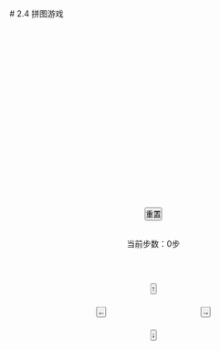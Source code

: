 <link rel="stylesheet" href="../../assets/button.css" type="text/css">
# 2.4 拼图游戏

<style>
    * {
      margin: 0;
      padding: 0;
    }

    .puzzle {
      width: 300px;
      height: 300px;
      display: flex;
      flex-wrap: wrap;
      margin: 0 auto;
    }

    .puzzle div {
      width: 100px;
      text-align: center;
      line-height: 100px;
      font-size: 30px;
	  color:#ddd;
    }

    .puzzle div:nth-child(1) {
      background: red
    }

    .puzzle div:nth-child(2) {
      background: orange
    }

    .puzzle div:nth-child(3) {
      background: purple
    }

    .puzzle div:nth-child(4) {
      background: green
    }

    .puzzle div:nth-child(5) {
      background: Magenta
    }

    .puzzle div:nth-child(6) {
      background: yellow
    }

    .puzzle div:nth-child(7) {
      background: Indigo
    }

    .puzzle div:nth-child(8) {
      background: pink
    }

    .puzzle div:nth-child(9) {
      background: blue
    }

    .step {
      text-align: center;
      padding: 30px 0 60px;
    }

    .btns {
      width: 200px;
      height: 100px;
      position: relative;
      margin: 0 auto;
    }

    .btns button {
      position: absolute;
      margin: 0;
    }

    .btns button:nth-child(1) {
      top: 0;
      left: 50%;
      transform: translateX(-50%);
    }

    .btns button:nth-child(2) {
      bottom: 0;
      left: 50%;
      top: auto;
      transform: translateX(-50%);
    }

    .btns button:nth-child(3) {
      top: 50%;
      left: 0;
      transform: translateY(-50%);
    }

    .btns button:nth-child(4) {
      top: 50%;
      right: 0;
      transform: translateY(-50%);
    }

    .reset {
      text-align: center;
      padding-top: 30px;
    }
  </style>

  <div class="puzzle">
  </div>
  <div class="reset">
    <button id="reset">重置</button>
  </div>
  <div class="step">
    当前步数：<span id="num">0</span>步
  </div>
  <div class="btns">
    <button data-type="1">↑</button>
    <button data-type="2">↓</button>
    <button data-type="3">←</button>
    <button data-type="4">→</button>
  </div>


  <script type="text/javascript">
    var arr = [0, 1, 2, 3, 4, 5, 6, 7, 8];
    var oPuzzle = document.querySelector('.puzzle');
    var oBtns = document.querySelector('.btns');
    var oReset = document.querySelector('#reset');
    var oNum = document.querySelector('#num');
    var currentArr = arr.sort(() => Math.random() - 0.5);
    var num = 0;

    render(currentArr)
    //创建九宫格
    function render(currentArr) {
      oPuzzle.innerHTML = "";
      currentArr.forEach(item => {
        var oDiv = document.createElement('div');
        item = item ? item : ""
        oDiv.innerHTML = item
        oPuzzle.appendChild(oDiv)
      })
      if (currentArr.join('') === '123456780') {
        alert("好厉害，拼成功了")
      }
    }

    //重置：
    oReset.onclick = function () {
      currentArr = arr.sort(() => Math.random() - 0.5);
      render(currentArr)
    }

    // 控制键
    oBtns.addEventListener('click', (e) => {
      var type = e.target.getAttribute('data-type');
      var zero = currentArr.indexOf(0);
      var target;
      if (type) {
        if (type === "1") {
          if (zero > 5) {
            return false
          }
          target = zero + 3
        }
        if (type === "2") {
          if (zero < 3) {
            return false;
          }
          target = zero - 3
        }
        if (type === "3") {
          if ([2, 5, 8].includes(zero)) {
            return false
          }
          target = zero + 1
        }
        if (type === "4") {
          if ([0, 3, 6].includes(zero)) {
            return false
          }
          target = zero - 1
        }
        num++;
        oNum.innerHTML = num;
        var temp = currentArr[target]
        currentArr[target] = 0;
        currentArr[zero] = temp;
        render(currentArr)
      }
    }, false)
  </script>